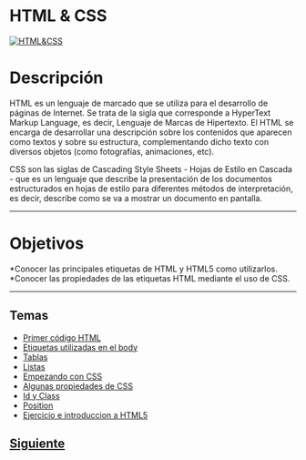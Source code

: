 # **HTML & CSS**  
[![HTML&CSS](http://www.bobbyberberyan.com/wp-content/uploads/2012/03/HTML5CSS3Logos.svg)]()  

# Descripción  
HTML es un lenguaje de marcado que se utiliza para el desarrollo de páginas de Internet. Se trata de la sigla que corresponde a HyperText Markup Language, es decir, Lenguaje de Marcas de Hipertexto.
El HTML se encarga de desarrollar una descripción sobre los contenidos que aparecen como textos y sobre su estructura, complementando dicho texto con diversos objetos (como fotografías, animaciones, etc).

CSS son las siglas de Cascading Style Sheets - Hojas de Estilo en Cascada - que es un lenguaje que describe la presentación de los documentos estructurados en hojas de estilo para diferentes métodos de interpretación, es decir, describe como se va a mostrar un documento en pantalla.


***
# Objetivos  
*Conocer las principales etiquetas de HTML y HTML5 como utilizarlos.
*Conocer las propiedades de las etiquetas HTML mediante el uso de CSS. 


***

## Temas  
* [Primer código HTML](/Talleres/HTML/page1.md)
* [Etiquetas utilizadas en el body](/Talleres/HTML/page2.md)
* [Tablas](/Talleres/HTML/page3.md)
* [Listas](/Talleres/HTML/page4.md)
* [Empezando con CSS](/Talleres/HTML/page5.md)
* [Algunas propiedades de CSS](/Talleres/HTML/page6.md)
* [Id y Class](/Talleres/HTML/page7.md)
* [Position](/Talleres/HTML/page8.md)
* [Ejercicio e introduccion a HTML5](/Talleres/HTML/page8.md)

## [Siguiente](page1.md)